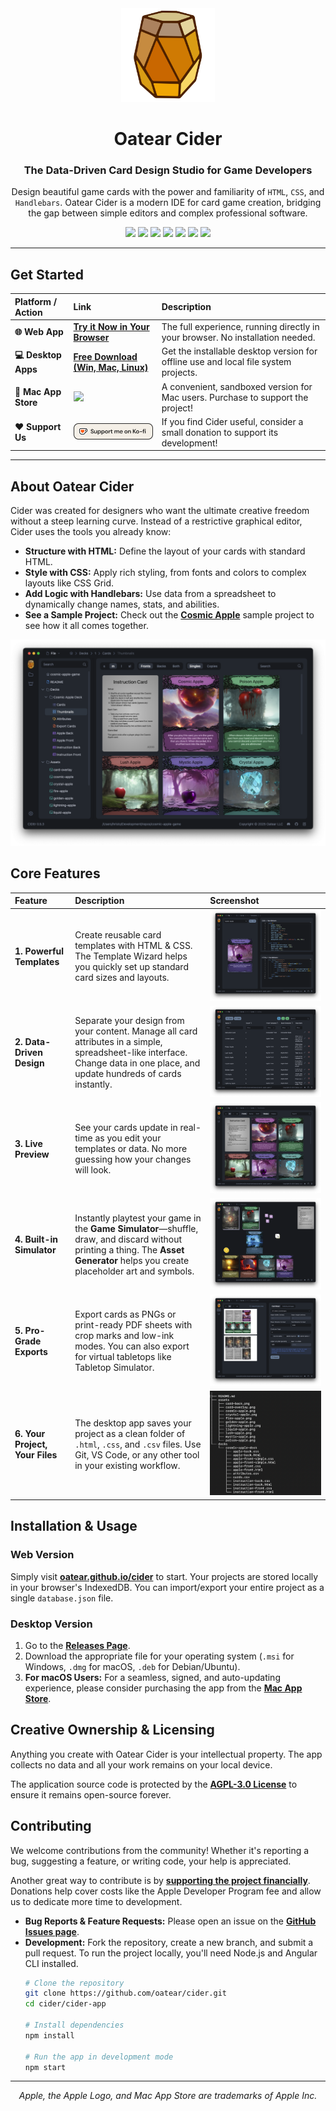 <div align="center">

<img src="cider-app/src/assets/cider-logo-512.png" alt="Oatear Cider Logo" width="150">

# Oatear Cider

### The Data-Driven Card Design Studio for Game Developers

Design beautiful game cards with the power and familiarity of `HTML`, `CSS`, and `Handlebars`. Oatear Cider is a modern IDE for card game creation, bridging the gap between simple editors and complex professional software.

[![][license]][license-url] 
[![][stars]][gh-url]
[![][release]][releases-url]
[![][downloads]][releases-url]
[![][last-commit]][gh-url]
[![][website]][pages-url]
[![][discord]][discord-url]

</div>

---

## Get Started

| Platform / Action | Link | Description |
| :--- | :--- | :--- |
| **🌐 Web App** | **[Try it Now in Your Browser][pages-url]** | The full experience, running directly in your browser. No installation needed. |
| **💻 Desktop Apps** | **[Free Download (Win, Mac, Linux)][releases-url]** | Get the installable desktop version for offline use and local file system projects. |
| ** Mac App Store** | [![][mac-app-store-badge]][mac-app-store-url] | A convenient, sandboxed version for Mac users. Purchase to support the project! |
| **❤️ Support Us** | [<img src="cider-app/src/assets/kofi-badge.png" alt="Oatear Cider Logo" width="160">][kofi-url] | If you find Cider useful, consider a small donation to support its development! |

---

## About Oatear Cider

Cider was created for designers who want the ultimate creative freedom without a steep learning curve. Instead of a restrictive graphical editor, Cider uses the tools you already know:

-   **Structure with HTML:** Define the layout of your cards with standard HTML.
-   **Style with CSS:** Apply rich styling, from fonts and colors to complex layouts like CSS Grid.
-   **Add Logic with Handlebars:** Use data from a spreadsheet to dynamically change names, stats, and abilities.
-   **See a Sample Project:** Check out the **[Cosmic Apple][cosmic-apple]** sample project to see how it all comes together.

![Cider App Screenshot][screen-1]

## Core Features

| Feature | Description | Screenshot |
| :--- | :--- | :--- |
| **1. Powerful Templates** | Create reusable card templates with HTML & CSS. The Template Wizard helps you quickly set up standard card sizes and layouts. | ![Template Editor][screen-2] |
| **2. Data-Driven Design** | Separate your design from your content. Manage all card attributes in a simple, spreadsheet-like interface. Change data in one place, and update hundreds of cards instantly. | ![Tabular Data Editor][screen-3] |
| **3. Live Preview** | See your cards update in real-time as you edit your templates or data. No more guessing how your changes will look. | ![Live Preview][screen-4] |
| **4. Built-in Simulator** | Instantly playtest your game in the **Game Simulator**—shuffle, draw, and discard without printing a thing. The **Asset Generator** helps you create placeholder art and symbols. | ![Game Simulator][screen-7] |
| **5. Pro-Grade Exports** | Export cards as PNGs or print-ready PDF sheets with crop marks and low-ink modes. You can also export for virtual tabletops like Tabletop Simulator. | ![Export Options][screen-5] |
| **6. Your Project, Your Files** | The desktop app saves your project as a clean folder of `.html`, `.css`, and `.csv` files. Use Git, VS Code, or any other tool in your existing workflow. | ![File Tree][image-file-tree] |

## Installation & Usage

### Web Version
Simply visit **[oatear.github.io/cider][pages-url]** to start. Your projects are stored locally in your browser's IndexedDB. You can import/export your entire project as a single `database.json` file.

### Desktop Version
1.  Go to the **[Releases Page][releases-url]**.
2.  Download the appropriate file for your operating system (`.msi` for Windows, `.dmg` for macOS, `.deb` for Debian/Ubuntu).
3.  **For macOS Users:** For a seamless, signed, and auto-updating experience, please consider purchasing the app from the **[Mac App Store][mac-app-store-url]**.

## Creative Ownership & Licensing
Anything you create with Oatear Cider is your intellectual property. The app collects no data and all your work remains on your local device.

The application source code is protected by the **[AGPL-3.0 License][license-url]** to ensure it remains open-source forever.

## Contributing
We welcome contributions from the community! Whether it's reporting a bug, suggesting a feature, or writing code, your help is appreciated.

Another great way to contribute is by **[supporting the project financially][kofi-url]**. Donations help cover costs like the Apple Developer Program fee and allow us to dedicate more time to development.

-   **Bug Reports & Feature Requests:** Please open an issue on the **[GitHub Issues page](https://github.com/oatear/cider/issues)**.
-   **Development:** Fork the repository, create a new branch, and submit a pull request. To run the project locally, you'll need Node.js and Angular CLI installed.
    ```bash
    # Clone the repository
    git clone https://github.com/oatear/cider.git
    cd cider/cider-app

    # Install dependencies
    npm install

    # Run the app in development mode
    npm start
    ```

---

<div align="center">

*Apple, the Apple Logo, and Mac App Store are trademarks of Apple Inc.*

</div>

<!-- BADGE & IMAGE DEFINITIONS -->
[last-commit]: https://img.shields.io/github/last-commit/oatear/cider
[license]: https://badgen.net/github/license/oatear/cider?cache=600
[stars]: https://img.shields.io/github/stars/oatear/cider
[release]: https://img.shields.io/github/v/release/oatear/cider
[discord]: https://img.shields.io/discord/1129380421642240133?logo=discord&label=discord&color=%23515fe4&link=https%3A%2F%2Fdiscord.gg%2FS66xw9Wc9V
[downloads]: https://img.shields.io/github/downloads/oatear/cider/total
[website]: https://img.shields.io/website?down_color=red&down_message=offline&up_color=green&up_message=online&url=https%3A%2F%2Foatear.github.io%2Fcider
[mac-app-store-badge]: cider-app/src/assets/mac-app-store-badge.svg
[kofi-badge]: cider-app/src/assets/kofi-badge.png
[screen-1]: cider-app/src/assets/screen-1.png
[screen-2]: cider-app/src/assets/screen-2.png
[screen-3]: cider-app/src/assets/screen-3.png
[screen-4]: cider-app/src/assets/screen-4.png
[screen-5]: cider-app/src/assets/screen-5.png
[screen-7]: cider-app/src/assets/screen-7.png
[image-file-tree]: cider-app/src/assets/image-file-tree.png

<!-- URL DEFINITIONS -->
[gh-url]: https://github.com/oatear/cider
[releases-url]: https://github.com/oatear/cider/releases
[cosmic-apple]: https://github.com/oatear/cosmic-apple-game
[handlebars-url]: HANDLEBARS.md
[ttsexport-url]: TTS_EXPORT.md
[license-url]: LICENSE.md
[pages-url]: https://oatear.github.io/cider
[discord-url]: https://discord.gg/S66xw9Wc9V
[mac-app-store-url]: https://apps.apple.com/us/app/oatear-cider/id6749406996?mt=12
[kofi-url]: https://ko-fi.com/oatear